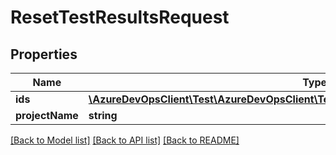 # ResetTestResultsRequest

## Properties
Name | Type | Description | Notes
------------ | ------------- | ------------- | -------------
**ids** | [**\AzureDevOpsClient\Test\AzureDevOpsClient\Test\Model\LegacyTestCaseResultIdentifier[]**](LegacyTestCaseResultIdentifier.md) |  | [optional] 
**projectName** | **string** |  | [optional] 

[[Back to Model list]](../README.md#documentation-for-models) [[Back to API list]](../README.md#documentation-for-api-endpoints) [[Back to README]](../README.md)


